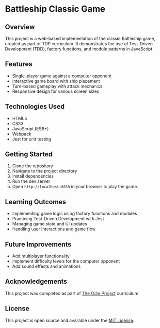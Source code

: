 # Battleship Classic Game

## Overview
This project is a web-based implementation of the classic Battleship game, created as part of TOP curriculum. It demonstrates the use of Test-Driven Development (TDD), factory functions, and module patterns in JavaScript.

## Features
- Single-player game against a computer opponent
- Interactive game board with ship placement
- Turn-based gameplay with attack mechanics
- Responsive design for various screen sizes

## Technologies Used
- HTML5
- CSS3
- JavaScript (ES6+)
- Webpack
- Jest for unit testing

## Getting Started
1. Clone the repository
2. Navigate to the project directory
3. Install dependencies
4. Run the dev server
5. Open `http://localhost:8080` in your browser to play the game.

## Learning Outcomes
- Implementing game logic using factory functions and modules
- Practicing Test-Driven Development with Jest
- Managing game state and UI updates
- Handling user interactions and game flow

## Future Improvements
- Add multiplayer functionality
- Implement difficulty levels for the computer opponent
- Add sound effects and animations

## Acknowledgements
This project was completed as part of [The Odin Project](https://www.theodinproject.com/) curriculum.

## License
This project is open source and available under the [MIT License](LICENSE).
